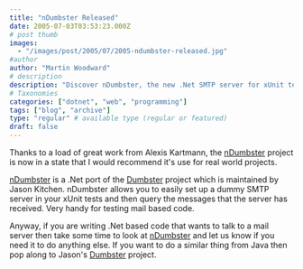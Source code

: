 ```yaml
---
title: "nDumbster Released"
date: 2005-07-03T03:53:23.000Z
# post thumb
images:
  - "/images/post/2005/07/2005-ndumbster-released.jpg"
#author
author: "Martin Woodward"
# description
description: "Discover nDumbster, the new .Net SMTP server for xUnit tests, ideal for testing mail functionality in your projects."
# Taxonomies
categories: ["dotnet", "web", "programming"]
tags: ["blog", "archive"]
type: "regular" # available type (regular or featured)
draft: false
---
```

Thanks to a load of great work from Alexis Kartmann, the [nDumbster](http://ndumbster.sourceforge.net/) project is now in a state that I would recommend it's use for real world projects.  

[nDumbster](http://ndumbster.sourceforge.net/) is a .Net port of the [Dumbster](http://quintanasoft.com/dumbster/) project which is maintained by Jason Kitchen.  nDumbster allows you to easily set up a dummy SMTP server in your xUnit tests and then query the messages that the server has received.  Very handy for testing mail based code.  

Anyway, if you are writing .Net based code that wants to talk to a mail server then take some time to look at [nDumbster](http://ndumbster.sourceforge.net/) and let us know if you need it to do anything else.  If you want to do a similar thing from Java then pop along to Jason's [Dumbster](http://quintanasoft.com/dumbster/) project.
